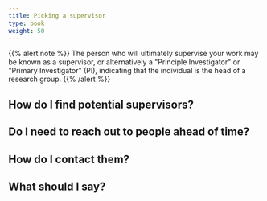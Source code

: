 ```yaml
---
title: Picking a supervisor
type: book
weight: 50
---
```


{{% alert note %}}
The person who will ultimately supervise your work may be known as a supervisor, or alternatively a "Principle Investigator" or "Primary Investigator" (PI), indicating that the individual is the head of a research group.
{{% /alert %}}

## How do I find potential supervisors?

## Do I need to reach out to people ahead of time?

## How do I contact them?

## What should I say?
